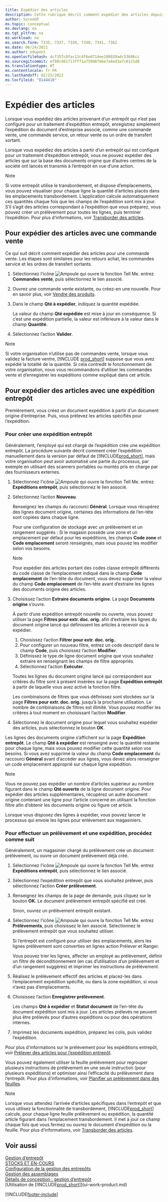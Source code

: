 ```yaml
---
title: Expédier des articles
description: Cette rubrique décrit comment expédier des articles depuis votre entrepôt en fonction de la configuration de votre entrepôt pour le traitement des expéditions.
author: SorenGP
ms.topic: conceptual
ms.devlang: na
ms.tgt_pltfrm: na
ms.workload: na
ms.search.form: 7335, 7337, 7339, 7340, 7341, 7362
ms.date: 06/24/2021
ms.author: edupont
ms.openlocfilehash: 4cf357c8fac13c4f6ed714ee108020adc53686cc
ms.sourcegitcommit: ef80c461713fff1a75998766e7a4ed3a7c6121d0
ms.translationtype: HT
ms.contentlocale: fr-FR
ms.lasthandoff: 02/15/2022
ms.locfileid: "8144410"
---
```

# <a name="ship-items"></a>Expédier des articles

Lorsque vous expédiez des articles provenant d’un entrepôt qui n’est pas configuré pour un traitement d’expédition entrepôt, enregistrez simplement l’expédition du document d’entreprise associé, comme une commande vente, une commande service, un retour vente ou un ordre de transfert sortant.

Lorsque vous expédiez des articles à partir d’un entrepôt qui est configuré pour un traitement d’expédition entrepôt, vous ne pouvez expédier des articles que sur la base des documents origine que d’autres centres de la société ont lancés et transmis à l’entrepôt en vue d’une action.

> [!NOTE]
> Si votre entrepôt utilise le transbordement, et dispose d’emplacements, vous pouvez visualiser pour chaque ligne la quantité d’articles placés dans les emplacements transbordement. L’application calcule automatiquement ces quantités chaque fois que les champs de l’expédition sont mis à jour. S’il s’agit des articles correspondant à l’expédition que vous préparez, vous pouvez créer un prélèvement pour toutes les lignes, puis terminer l’expédition. Pour plus d’informations, voir [Transborder des articles](warehouse-how-to-cross-dock-items.md).

## <a name="to-ship-items-with-a-sales-order"></a>Pour expédier des articles avec une commande vente

Ce qui suit décrit comment expédier des articles pour une commande vente. Les étapes sont similaires pour les retours achat, les commandes service et les ordres de transfert sortants.  

1. Sélectionnez l’icône ![Ampoule qui ouvre la fonction Tell Me.](media/ui-search/search_small.png "Dites-moi ce que vous voulez faire") entrez **Commandes vente**, puis sélectionnez le lien associé.
2. Ouvrez une commande vente existante, ou créez-en une nouvelle. Pour en savoir plus, voir [Vendre des produits](sales-how-sell-products.md).
3. Dans le champ **Qté à expédier**, indiquez la quantité expédiée.

    La valeur du champ **Qté expédiée** est mise à jour en conséquence. Si c’est une expédition partielle, la valeur est inférieure à la valeur dans le champ **Quantité**.
4. Sélectionnez l’action **Valider**.

> [!NOTE]
> Si votre organisation n’utilise pas de commandes vente, lorsque vous validez la facture ventre, [!INCLUDE [prod_short](includes/prod_short.md)] suppose que vous avez expédié la totalité de la quantité. Si cela contredit le fonctionnement de votre organisation, nous vous recommandons d’utiliser les commandes vente et d’enregistrer les expéditions comme expliqué dans cet article.

## <a name="to-ship-items-with-a-warehouse-shipment"></a>Pour expédier des articles avec une expédition entrepôt

Premièrement, vous créez un document expédition à partir d’un document origine d’entreprise. Puis, vous prélevez les articles spécifiés pour l’expédition.

### <a name="to-create-a-warehouse-shipment"></a>Pour créer une expédition entrepôt

Généralement, l’employé qui est chargé de l’expédition crée une expédition entrepôt. La procédure suivante décrit comment créer l’expédition manuellement dans la version par défaut de [!INCLUDE[prod_short](includes/prod_short.md)], mais votre organisation peut avoir automatisé une partie du processus, par exemple en utilisant des scanners portables ou montés pris en charge par des fournisseurs externes.  

1. Sélectionnez l’icône ![Ampoule qui ouvre la fonction Tell Me.](media/ui-search/search_small.png "Dites-moi ce que vous voulez faire") entrez **Expéditions entrepôt**, puis sélectionnez le lien associé.  
2. Sélectionnez l’action **Nouveau**.  

    Renseignez les champs du raccourci **Général**. Lorsque vous récupérez des lignes document origine, certaines des informations de l’en-tête sont copiées dans chaque ligne.  

    Pour une configuration de stockage avec un prélèvement et un rangement suggérés : Si le magasin possède une zone et un emplacement par défaut pour les expéditions, les champs **Code zone** et **Code emplacement** seront renseignés, mais vous pouvez les modifier selon vos besoins.  

    > [!NOTE]  
    > Pour expédier des articles portant des codes classe entrepôt différents du code classe de l’emplacement indiqué dans le champ **Code emplacement** de l’en-tête du document, vous devez supprimer la valeur du champ **Code emplacement** de l’en-tête avant d’extraire les lignes des documents origine des articles.  
3. Choisissez l’action **Extraire documents origine**. La page **Documents origine** s’ouvre.

    À partir d’une expédition entrepôt nouvelle ou ouverte, vous pouvez utiliser la page **Filtres pour extr. doc. orig.** afin d’extraire les lignes du document origine lancé qui définissent les articles à recevoir ou à expédier.

    1. Choisissez l’action **Filtrer pour extr. doc. orig.**.  
    2. Pour configurer un nouveau filtre, entrez un code descriptif dans le champ **Code**, puis choisissez l’action **Modifier**.  
    3. Définissez le type de ligne document origine que vous souhaitez extraire en renseignant les champs de filtre appropriés.  
    4. Sélectionnez l’action **Exécuter**.  

    Toutes les lignes du document origine lancé qui correspondent aux critères du filtre sont à présent insérées sur la page **Expédition entrepôt** à partir de laquelle vous avez activé la fonction filtre.  

    Les combinaisons de filtres que vous définissez sont stockées sur la page **Filtres pour extr. doc. orig.** jusqu’à la prochaine utilisation. Le nombre de combinaisons de filtres est illimité. Vous pouvez modifier les critères à tout moment en choisissant l’action **Modifier**.

4. Sélectionnez le document origine pour lequel vous souhaitez expédier des articles, puis sélectionnez le bouton **OK**.  

Les lignes des documents origine s’affichent sur la page **Expédition entrepôt**. Le champ **Qté à expédier** est renseigné avec la quantité restante pour chaque ligne, mais vous pouvez modifier cette quantité selon vos besoins. Si vous avez supprimé la valeur du champ **Code emplacement** du raccourci **Général** avant d’accéder aux lignes, vous devez alors renseigner un code emplacement approprié sur chaque ligne expédition.  

> [!NOTE]  
> Vous ne pouvez pas expédier un nombre d’articles supérieur au nombre figurant dans le champ **Qté ouverte** de la ligne document origine. Pour expédier des articles supplémentaires, récupérez un autre document origine contenant une ligne pour l’article concerné en utilisant la fonction filtre afin d’obtenir les documents origine où figure cet article.  

Lorsque vous disposez des lignes à expédier, vous pouvez lancer le processus qui envoie les lignes pour enlèvement aux magasiniers.

### <a name="to-pick-and-ship"></a>Pour effectuer un prélèvement et une expédition, procédez comme suit

Généralement, un magasinier chargé du prélèvement crée un document prélèvement, ou ouvre un document prélèvement déjà créé.  

1. Sélectionnez l’icône ![Ampoule qui ouvre la fonction Tell Me.](media/ui-search/search_small.png "Dites-moi ce que vous voulez faire") entrez **Expéditions entrepôt**, puis sélectionnez le lien associé.
2. Sélectionnez l’expédition entrepôt que vous souhaitez prélever, puis sélectionnez l’action **Créer prélèvement**.
3. Renseignez les champs de la page de demande, puis cliquez sur le bouton **OK**. Le document prélèvement entrepôt spécifié est créé.

    Sinon, ouvrez un prélèvement entrepôt existant.
4. Sélectionnez l’icône ![Ampoule qui ouvre la fonction Tell Me.](media/ui-search/search_small.png "Dites-moi ce que vous voulez faire") entrez **Prélèvements**, puis choisissez le lien associé. Sélectionnez le prélèvement entrepôt que vous souhaitez utiliser.

    Si l’entrepôt est configuré pour utiliser des emplacements, alors les lignes prélèvement sont converties en lignes action Prélever et Ranger.

    Vous pouvez trier les lignes, affecter un employé au prélèvement, définir un filtre de déconditionnement (en cas d’utilisation d’un prélèvement et d’un rangement suggérés) et imprimer les instructions de prélèvement.

5. Réalisez le prélèvement effectif des articles et placez-les dans l’emplacement expédition spécifié, ou dans la zone expédition, si vous n’avez pas d’emplacements.
6. Choisissez l’action **Enregistrer prélèvement**.

    Les champs **Qté à expédier** et **Statut document** de l’en-tête du document expédition sont mis à jour. Les articles prélevés ne peuvent plus être prélevés pour d’autres expéditions ou pour des opérations internes.
7. Imprimez les documents expédition, préparez les colis, puis validez l’expédition.

Pour plus d’informations sur le prélèvement pour les expéditions entrepôt, voir [Prélever des articles pour l’expédition entrepôt](warehouse-how-to-pick-items-for-warehouse-shipment.md).

Vous pouvez également utiliser la feuille prélèvement pour regrouper plusieurs instructions de prélèvement en une seule instruction (pour plusieurs expéditions) et optimiser ainsi l’efficacité du prélèvement dans l’entrepôt. Pour plus d’informations, voir [Planifier un prélèvement dans des feuilles](warehouse-how-to-plan-picks-in-worksheets.md).

> [!NOTE]
> Lorsque vous attendez l’arrivée d’articles spécifiques dans l’entrepôt et que vous utilisez la fonctionnalité de transbordement, [!INCLUDE[prod_short](includes/prod_short.md)] calcule, pour chaque ligne feuille prélèvement ou expédition, la quantité article figurant dans l’emplacement transbordement. Il met à jour ce champ chaque fois que vous fermez ou ouvrez le document d’expédition ou la feuille. Pour plus d’informations, voir [Transborder des articles](warehouse-how-to-cross-dock-items.md).

## <a name="see-also"></a>Voir aussi

[Gestion d’entrepôt](warehouse-manage-warehouse.md)  
[STOCKS ET EN-COURS](inventory-manage-inventory.md)  
[Configuration de la gestion des entrepôts](warehouse-setup-warehouse.md)  
[Gestion des assemblages](assembly-assemble-items.md)  
[Détails de conception : gestion d’entrepôt](design-details-warehouse-management.md)  
[Utilisation de [!INCLUDE[prod_short](includes/prod_short.md)]](ui-work-product.md)  


[!INCLUDE[footer-include](includes/footer-banner.md)]